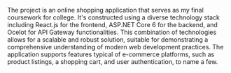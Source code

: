 The project is an online shopping application that serves as my final coursework for college. 
It's constructed using a diverse technology stack including React.js for the frontend, ASP.NET Core 6 for the backend, and Ocelot for API Gateway functionalities.
This combination of technologies allows for a scalable and robust solution, suitable for demonstrating a comprehensive understanding of modern web development practices.
The application supports features typical of e-commerce platforms, such as product listings, a shopping cart, and user authentication, to name a few.
